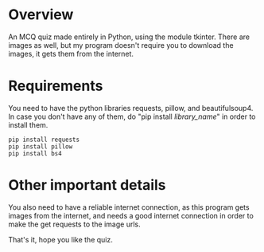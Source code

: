 # Overview
An MCQ quiz made entirely in Python, using the module tkinter. There are images as well, but my program doesn't require you to download the images, it gets them from the internet.

# Requirements
You need to have the python libraries requests, pillow, and beautifulsoup4. In case you don't have any of them, do "pip install *library_name*" in order to install them. 

```
pip install requests
pip install pillow
pip install bs4
```

# Other important details
You also need to have a reliable internet connection, as this program gets images from the internet, and needs a good internet connection in order to make the get requests to the image urls.

That's it, hope you like the quiz.
